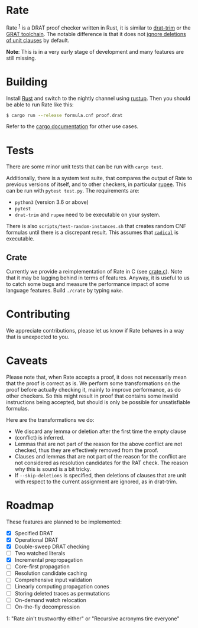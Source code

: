 # Rate

Rate <sup>[1](#1)</sup> is a DRAT proof checker written in Rust, it is similar
to [drat-trim](https://github.com/marijnheule/drat-trim) or the [GRAT
toolchain](http://www21.in.tum.de/~lammich/grat/). The notable difference is
that it does not [ignore deletions of unit
clauses](https://github.com/marijnheule/drat-trim#clause-deletion-details) by
default.

**Note**: This is in a very early stage of development and many features are
still missing.

# Building
Install [Rust](https://www.rust-lang.org/en-US/install.html) and switch to the
nightly channel using [rustup](https://rustup.rs/).  Then you should be able to
run Rate like this:

```sh
$ cargo run --release formula.cnf proof.drat
```
Refer to the [cargo documentation](https://doc.rust-lang.org/cargo/) for other use cases.

# Tests
There are some minor unit tests that can be run with `cargo test`.

Additionally, there is a system test suite, that compares the output of Rate to
previous versions of itself, and to other checkers, in particular
[rupee](https://github.com/arpj-rebola/rupee).
This can be run with `pytest test.py`. The requirements are:

- `python3` (version 3.6 or above)
- `pytest`
- `drat-trim` and `rupee` need to be executable on your system.

There is also `scripts/test-random-instances.sh` that creates random CNF
formulas until there is a discrepant result. This assumes that
[`cadical`](https://github.com/arminbiere/cadical) is executable.

## Crate

Currently we provide a reimplementation of Rate in C (see [crate.c](crate.c)).
Note that it may be lagging behind in terms of features. Anyway, it is useful to
us to catch some bugs and measure the performance impact of some language
features. Build `./crate` by typing `make`.

# Contributing

We appreciate contributions, please let us know if Rate behaves in a way that
is unexpected to you.

# Caveats

Please note that, when Rate accepts a proof, it does not necessarily mean that
the proof is correct as is. We perform some transformations on the proof before
actually checking it, mainly to improve performance, as do other checkers.  So
this might result in proof that contains some invalid instructions being
accepted, but should is only be possible for unsatisfiable formulas.

Here are the transformations we do:
- We discard any lemma or deletion after the first time the empty clause
- (conflict) is inferred.
- Lemmas that are not part of the reason for the above conflict are not
  checked, thus they are effectively removed from the proof.
- Clauses and lemmas that are not part of the reason for the conflict are not
  considered as resolution candidates for the RAT check. The reason why this
  is sound is a bit tricky.
- If `--skip-deletions` is specified, then deletions of clauses that are unit
  with respect to the current assignment are ignored, as in drat-trim.

# Roadmap
These features are planned to be implemented:

- [x] Specified DRAT
- [x] Operational DRAT
- [x] Double-sweep DRAT checking
- [ ] Two watched literals
- [x] Incremental prepropagation
- [ ] Core-first propagation
- [ ] Resolution candidate caching
- [ ] Comprehensive input validation
- [ ] Linearly computing propagation cones
- [ ] Storing deleted traces as permutations
- [ ] On-demand watch relocation
- [ ] On-the-fly decompression

<a name="1">1</a>: "Rate ain't trustworthy either" or "Recursive acronyms tire everyone"
